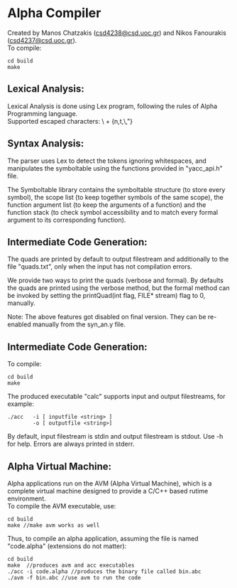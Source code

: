 # Alpha Compiler

Created by Manos Chatzakis (csd4238@csd.uoc.gr) and Nikos Fanourakis (csd4237@csd.uoc.gr).\
To compile:

```
cd build
make
```

## Lexical Analysis:

Lexical Analysis is done using Lex program, following the rules of Alpha Programming language.\
Supported escaped characters: \ + {n,t,\\,"}

## Syntax Analysis:

The parser uses Lex to detect the tokens ignoring whitespaces, and manipulates the symboltable using the functions provided in "yacc_api.h" file.

The Symboltable library contains the symboltable structure (to store every symbol), the scope list (to keep together symbols of the same scope), the function argument list (to keep the arguments of a function) and the function stack (to check symbol accessibility and to match every formal argument to its corresponding function).

## Intermediate Code Generation:
The quads are printed by default to output filestream and additionally to the file "quads.txt", only when the input has not compilation errors.

We provide two ways to print the quads (verbose and formal). By defaults the quads are printed using the verbose method, but the formal method can be invoked by setting the printQuad(int flag, FILE* stream) flag to 0, manually.

Note: The above features got disabled on final version. They can be re-enabled manually from the syn_an.y file.

## Intermediate Code Generation:
To compile:

```
cd build
make
```

The produced executable "calc" supports input and output filestreams, for example:

```
./acc   -i [ inputfile <string> ]
        -o [ outputfile <string>]
```

By default, input filestream is stdin and output filestream is stdout. Use -h for help. Errors are always printed in stderr.

## Alpha Virtual Machine:
Alpha applications run on the AVM (Alpha Virtual Machine), which is a complete virtual machine designed to provide a C/C++ based rutime environment. \
To compile the AVM executable, use:
```
cd build
make //make avm works as well
```
Thus, to compile an alpha application, assuming the file is named "code.alpha" (extensions do not matter):
```
cd build
make  //produces avm and acc executables
./acc -i code.alpha //produces the binary file called bin.abc
./avm -f bin.abc //use avm to run the code
```






